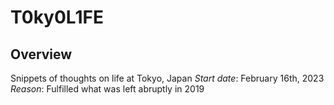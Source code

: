 # T0ky0L1FE
## Overview
Snippets of thoughts on life at Tokyo, Japan
*Start date*: February 16th, 2023
*Reason*: Fulfilled what was left abruptly in 2019
